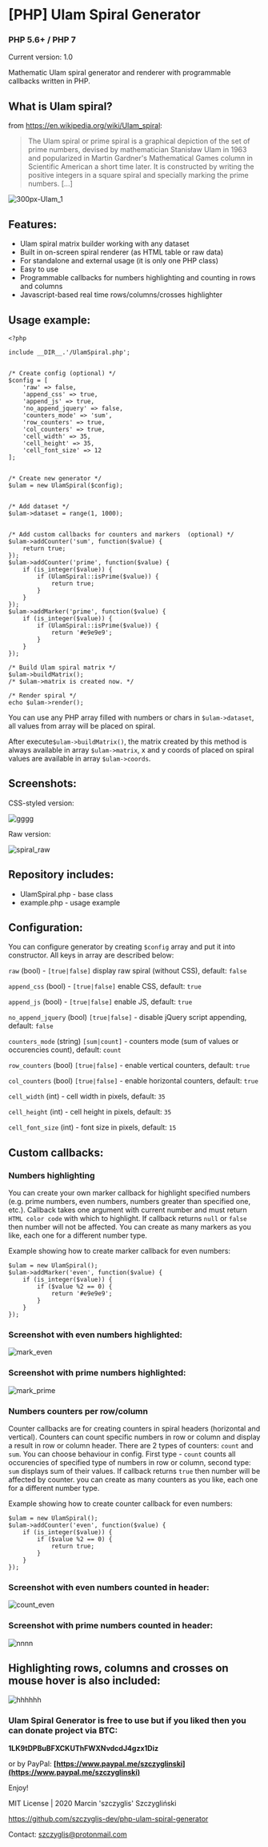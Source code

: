 # [PHP] Ulam Spiral Generator
### PHP 5.6+ / PHP 7

Current version: 1.0

Mathematic Ulam spiral generator and renderer with programmable callbacks written in PHP.

## What is Ulam spiral?
from https://en.wikipedia.org/wiki/Ulam_spiral:
> The Ulam spiral or prime spiral is a graphical depiction of the set of prime numbers, devised by mathematician Stanisław Ulam in 1963 and popularized in Martin Gardner's Mathematical Games column in Scientific American a short time later. It is constructed by writing the positive integers in a square spiral and specially marking the prime numbers. [...]

![300px-Ulam_1](https://user-images.githubusercontent.com/61396542/75210085-6d55ee80-5780-11ea-86fd-ab6bcabdab88.png)


## Features:

- Ulam spiral matrix builder working with any dataset
- Built in on-screen spiral renderer (as HTML table or raw data)
- For standalone and external usage (it is only one PHP class)
- Easy to use
- Programmable callbacks for numbers highlighting and counting in rows and columns
- Javascript-based real time rows/columns/crosses highlighter


## Usage example:
```
<?php

include __DIR__.'/UlamSpiral.php';


/* Create config (optional) */
$config = [
	'raw' => false,
	'append_css' => true,
	'append_js' => true,
	'no_append_jquery' => false,
	'counters_mode' => 'sum',
	'row_counters' => true,
	'col_counters' => true,
	'cell_width' => 35,
	'cell_height' => 35,
	'cell_font_size' => 12
];


/* Create new generator */
$ulam = new UlamSpiral($config);


/* Add dataset */
$ulam->dataset = range(1, 1000);


/* Add custom callbacks for counters and markers  (optional) */
$ulam->addCounter('sum', function($value) {
	return true;
});
$ulam->addCounter('prime', function($value) {
	if (is_integer($value)) {						
		if (UlamSpiral::isPrime($value)) {
			return true;		
		}						
	}	
});
$ulam->addMarker('prime', function($value) {
	if (is_integer($value)) {						
		if (UlamSpiral::isPrime($value)) {
			return '#e9e9e9';		
		}						
	}	
});

/* Build Ulam spiral matrix */
$ulam->buildMatrix();
/* $ulam->matrix is created now. */

/* Render spiral */
echo $ulam->render();

```
You can use any PHP array filled with numbers or chars in `$ulam->dataset`, all values from array will be placed on spiral.

After execute`$ulam->buildMatrix()`, the matrix created by this method is always available in array `$ulam->matrix`, x and y coords of placed on spiral values are available in array `$ulam->coords`.

## Screenshots:

CSS-styled version:

![gggg](https://user-images.githubusercontent.com/61396542/75218510-bfa40900-579a-11ea-9370-ee434dc0c48f.png)


Raw version:

![spiral_raw](https://user-images.githubusercontent.com/61396542/75210792-66c87680-5782-11ea-8dc5-8417e59288a1.png)



## Repository includes:

- UlamSpiral.php - base class
- example.php - usage example

## Configuration:
You can configure generator by creating `$config` array and put it into constructor. 
All keys in array are described below:

`raw` (bool) - `[true|false]` display raw spiral (without CSS), default: `false`

`append_css` (bool) - `[true|false]` enable CSS, default: `true`

`append_js` (bool) - `[true|false]` enable JS, default: `true`

`no_append_jquery` (bool) `[true|false]` - disable jQuery script appending, default: `false`

`counters_mode` (string) `[sum|count]` - counters mode (sum of values or occurencies count), default: `count`

`row_counters` (bool) `[true|false]` - enable vertical counters, default: `true`

`col_counters` (bool) `[true|false]` - enable horizontal counters, default: `true`

`cell_width` (int) - cell width in pixels, default: `35`

`cell_height` (int) - cell height in pixels, default: `35`

`cell_font_size` (int) - font size in pixels, default: `15`


## Custom callbacks:

### Numbers highlighting

You can create your own marker callback for highlight specified numbers (e.g. prime numbers, even numbers, numbers greater than specified one, etc.). Callback takes one argument with current number and must return `HTML color code` with which to highlight. If callback returns `null` or `false` then number will not be affected. You can create as many markers as you like, each one for a different number type.

Example showing how to create marker callback for even numbers:
```
$ulam = new UlamSpiral();
$ulam->addMarker('even', function($value) {					
	if (is_integer($value)) {
		if ($value %2 == 0) {
			return '#e9e9e9';		
		}	
	}
});
```

### Screenshot with even numbers highlighted:

![mark_even](https://user-images.githubusercontent.com/61396542/75211118-4c42cd00-5783-11ea-94ad-4fc9075d5ccc.png)

### Screenshot with prime numbers highlighted:

![mark_prime](https://user-images.githubusercontent.com/61396542/75211085-359c7600-5783-11ea-932f-dba29e17c94c.png)


### Numbers counters per row/column

Counter callbacks are for creating counters in spiral headers (horizontal and vertical). Counters can count specific numbers in row or column and display a result in row or column header. There are 2 types of counters: `count` and `sum`. You can choose behaviour in config. First type - `count` counts all occurencies of specified type of numbers in row or column, second type: `sum` displays sum of their values. If callback returns `true` then number will be affected by counter. you can create as many counters as you like, each one for a different number type. 

Example showing how to create counter callback for even numbers:
```
$ulam = new UlamSpiral();
$ulam->addCounter('even', function($value) {					
	if (is_integer($value)) {
		if ($value %2 == 0) {
			return true;		
		}	
	}
});

```
### Screenshot with even numbers counted in header:

![count_even](https://user-images.githubusercontent.com/61396542/75210943-d179b200-5782-11ea-8a7a-76ef1133fc90.png)


### Screenshot with prime numbers counted in header:

![nnnn](https://user-images.githubusercontent.com/61396542/75220518-e6187300-579f-11ea-9645-6911c925f0eb.png)


## Highlighting rows, columns and crosses on mouse hover is also included:

![hhhhhh](https://user-images.githubusercontent.com/61396542/75211828-77c6b700-5785-11ea-9161-a2de9d80500d.png)


### Ulam Spiral Generator is free to use but if you liked then you can donate project via BTC: 

**1LK9tDPBuBFXCKUThFWXNvdcdJ4gzx1Diz**

or by PayPal:
 **[https://www.paypal.me/szczyglinski](https://www.paypal.me/szczyglinski)**


Enjoy!


MIT License | 2020 Marcin 'szczyglis' Szczygliński

https://github.com/szczyglis-dev/php-ulam-spiral-generator

Contact: szczyglis@protonmail.com
